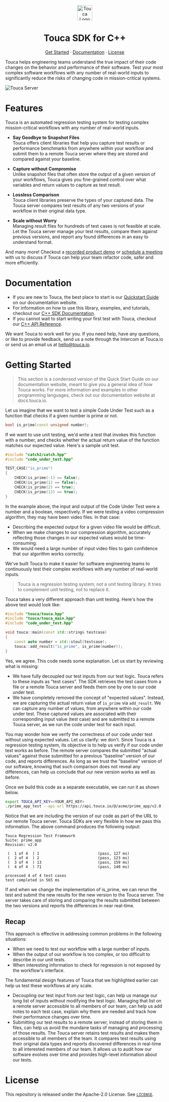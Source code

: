 <div align="center">
  <a href="https://touca.io" target="_blank" rel="noopener">
    <img alt="Touca Logo" height="48px" src="https://touca.io/logo/touca-logo-w-text.svg" />
  </a>
  <h1>Touca SDK for C++</h1>
  <p>
    <a href="https://app.touca.io" target="_blank" rel="noopener">Get Started</a>
    <span> &middot; </span>
    <a href="https://docs.touca.io/api/cpp-sdk" target="_blank" rel="noopener">Documentation</a>
    <span> &middot; </span>
    <a href="https://github.com/trytouca/touca-cpp/blob/main/LICENSE">License</a>
  </p>
</div>

Touca helps engineering teams understand the true impact of their code changes
on the behavior and performance of their software.
Test your most complex software workflows with any number of real-world inputs
to significantly reduce the risks of changing code in mission-critical systems.

<img alt="Touca Server" src="https://gblobscdn.gitbook.com/assets%2F-MWzZns5gcbaOLND3iQY%2F-MbwEQRnyNCcNhCOZail%2F-MbwFdJnPRjj4AxZb5a9%2Fpic1.png?alt=media&token=53187b81-7358-4701-95e6-b3e420dd10bd" />

# Features

Touca is an automated regression testing system for testing complex
mission-critical workflows with any number of real-world inputs.

* **Say Goodbye to Snapshot Files**  
  Touca offers client libraries that help you capture test results or
  performance benchmarks from anywhere within your workflow and submit
  them to a remote Touca server where they are stored and compared
  against your baseline.

* **Capture without Compromise**  
  Unlike snapshot files that often store the output of a given version
  of your workflows, Touca gives you fine-grained control over what
  variables and return values to capture as test result.

* **Lossless Comparison**  
  Touca client libraries preserve the types of your captured data. The
  Touca server compares test results of any two versions of your workflow
  in their original data type.

* **Scale without Worry**  
  Managing result files for hundreds of test cases is not feasible at
  scale. Let the Touca server manage your test results, compare them
  against previous versions, and report any found differences in an easy
  to understand format.

And many more! Checkout a [recorded product demo][YouTube] or
[schedule a meeting][Calendly] with us to discuss if Touca can
help your team refactor code, safer and more efficiently.

# Documentation

* If you are new to Touca, the best place to start is our
  [Quickstart Guide][docs-quickstart] on our documentation website.
* For information on how to use this library, examples, and tutorials,
  checkout our [C++ SDK Documentation][docs-cpp].
* If you cannot wait to start writing your first test with Touca,
  checkout our [C++ API Reference][docs-cpp-api].

We want Touca to work well for you. If you need help, have any questions, or
like to provide feedback, send us a note through the Intercom at Touca.io or
send us an email us at [hello@touca.io].

# Getting Started

> This section is a condensed version of the Quick Start Guide on our
> documentation website, meant to give you a general idea of how Touca works.
> For more information and examples in other programming languages, check out
> our documentation website at docs.touca.io.

Let us imagine that we want to test a simple Code Under Test such as a function
that checks if a given number is prime or not.

```cpp
bool is_prime(const unsigned number);
```

If we want to use unit testing, we'd write a test that invokes this function
with a number, and checks whether the actual return value of the function
matches our expected value. Here's a sample unit test.

```cpp
#include "catch2/catch.hpp"
#include "code_under_test.hpp"

TEST_CASE("is_prime")
{
    CHECK(is_prime(-1) == false);
    CHECK(is_prime(1) == false);
    CHECK(is_prime(2) == true);
    CHECK(is_prime(13) == true);
}
```

In the example above, the input and output of the Code Under Test were a
number and a boolean, respectively. If we were testing a video compression
algorithm, they may have been video files. In that case:

* Describing the expected output for a given video file would be difficult.
* When we make changes to our compression algorithm, accurately reflecting
  those changes in our expected values would be time-consuming.
* We would need a large number of input video files to gain confidence that
  our algorithm works correctly.

We've built Touca to make it easier for software engineering teams to
continuously test their complex workflows with any number of real-world inputs.

> Touca is a regression testing system; not a unit testing library.
> It tries to complement unit testing, not to replace it.

Touca takes a very different approach than unit testing.
Here's how the above test would look like:

```cpp
#include "touca/touca.hpp"
#include "touca/touca_main.hpp"
#include "code_under_test.hpp"

void touca::main(const std::string& testcase)
{
    const auto number = std::stoul(testcase);
    touca::add_result("is_prime", is_prime(number));
}
```

Yes, we agree. This code needs some explanation. Let us start by reviewing
what is missing:

* We have fully decoupled our test inputs from our test logic. Touca refers to
  these inputs as "test cases". The SDK retrieves the test cases from a file or
  a remote Touca server and feeds them one by one to our code under test.
* We have completely removed the concept of "expected values". Instead, we
  are capturing the actual return value of `is_prime` via `add_result`. We can
  capture any number of values, from anywhere within our code under test.
  These captured values are associated with their corresponding input value
  (test case) and are submitted to a remote Touca server, as we run the code
  under test for each input.

You may wonder how we verify the correctness of our code under test without
using expected values. Let us clarify: we don't. Since Touca is a regression
testing system, its objective is to help us verify if our code under test works
as before. The remote server compares the submitted "actual values" against
those submitted for a previous "baseline" version of our code, and reports
differences. As long as we trust the "baseline" version of our software,
knowing that such comparison does not reveal any differences, can help us
conclude that our new version works as well as before.

Once we build this code as a separate executable, we can run it as shown below.

```bash
export TOUCA_API_KEY=<YOUR_API_KEY>
./prime_app_test --api-url https://api.touca.io/@/acme/prime_app/v2.0
```

Notice that we are including the version of our code as part of the URL to
our remote Touca server. Touca SDKs are very flexible in how we pass this
information. The above command produces the following output:

```plaintext
Touca Regression Test Framework
Suite: prime_app
Revision: v2.0

 (  1 of 4  ) 1                          (pass, 127 ms)
 (  2 of 4  ) 2                          (pass, 123 ms)
 (  3 of 4  ) 13                         (pass, 159 ms)
 (  4 of 4  ) 71                         (pass, 140 ms)

processed 4 of 4 test cases
test completed in 565 ms
```

If and when we change the implementation of is_prime, we can rerun the test
and submit the new results for the new version to the Touca server. The server
takes care of storing and comparing the results submitted between the two
versions and reports the differences in near real-time.

## Recap

This approach is effective in addressing common problems in the following
situations:

* When we need to test our workflow with a large number of inputs.
* When the output of our workflow is too complex, or too difficult to describe
  in our unit tests.
* When interesting information to check for regression is not exposed by the
  workflow's interface.

The fundamental design features of Touca that we highlighted earlier can help
us test these workflows at any scale.

* Decoupling our test input from our test logic, can help us manage our long
  list of inputs without modifying the test logic. Managing that list on a
  remote server accessible to all members of our team, can help us add notes
  to each test case, explain why there are needed and track how their
  performance changes over time.
* Submitting our test results to a remote server, instead of storing them in
  files, can help us avoid the mundane tasks of managing and processing of
  those results. The Touca server retains test results and makes them
  accessible to all members of the team. It compares test results using their
  original data types and reports discovered differences in real-time to all
  interested members of our team. It allows us to audit how our software
  evolves over time and provides high-level information about our tests.

# License

This repository is released under the Apache-2.0 License. See [`LICENSE`][license].

[Calendly]: https://calendly.com/ghorbanzade/30min
[YouTube]: https://www.youtube.com/channel/UCAGugoQDJY3wdMuqETTOvIA
[hello@touca.io]: mailto:hello@touca.io
[license]: https://github.com/getsentry/sentry-python/blob/master/LICENSE

[docs-quickstart]: https://docs.touca.io/getting-started/quickstart
[docs-submit]: https://docs.touca.io/guides/submit
[docs-cpp-integration]: https://docs.touca.io/api/cpp-sdk/integration
[docs-cpp]: https://docs.touca.io/api/cpp-sdk
[docs-cpp-api]: https://touca.io/docs/clients/cpp/api.html
